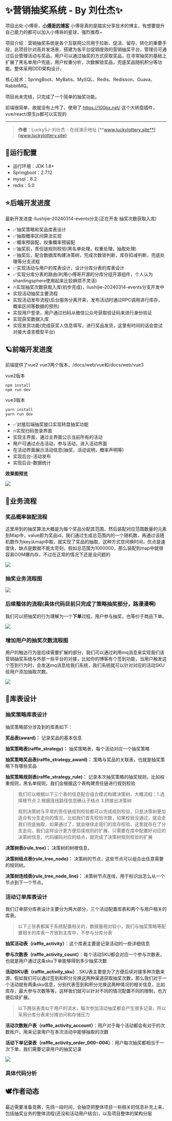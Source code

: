 # ✨营销抽奖系统 - By 刘仕杰✨

项目出处:小傅哥，[**小傅哥的博客**](https://bugstack.cn)
小傅哥真的是踏实分享技术的博主，有想要提升自己能力的都可以加入小傅哥的星球，强烈推荐~

项目介绍：营销抽奖系统是各个互联网公司用于拉新、促活、留存、转化的重要手段，此项目针对高并发场景，搭建为各平台促销提效的营销抽奖平台，管理员可通过后台管理活动与奖品，用户可以通过抽奖的方式获取奖品，在寻常抽奖的基础上扩展了黑名单用户兜底，用户权重分析，次数解锁奖品，兜底奖品随机积分等功能。整体采用DDD架构设计。

核心技术：SpringBoot、MyBatis、MySQL、Redis、Redisson、Guava、RabbitMQ。

项目尚未完结，只完成了一个简单的抽奖功能。

前端很简单，故就没有上传了，使用了 https://100px.net/ 这个大转盘插件，vue/react/原生js都可以实现的

---

>**作者**：LuckySJ-刘仕杰 - 在线演示地址 [**www.luckylottery.site**](www.luckylottery.site)

## 💫运行配置

- 运行环境：JDK 1.8+
- Springboot：2.7.12
- mysql：8.2
- redis：5.0



## ⭐后端开发进度
最新开发进度-liushijie-20240314-events分支(正在开发 抽奖次数获取入库)

- ✅抽奖策略和奖品库表设计
- ✅抽取概率区间算法实现
- ✅概率预装配，权重概率预装配
- ✅抽奖前，责任链规则校验(黑名单处理，权重处理，抽取处理)
- ✅抽奖后，配合数据库构建决策树，完成次数锁判断，库存扣减判断，兜底处理等分支流程
- ✅实现活动与用户的库表设计，设计分库分表的库表设计
- ✅实现分库分表的路由(利用小傅哥开源的分库分组开源组件，个人认为shardingsphere使用起来比较麻烦不灵活)
- 🔥实现抽奖次数获取入库(初步完成)，liushijie-20240314-events分支开发中
- 实现活动抽奖主要流程
- 实现活动发布流程(后台服务分离开来，发布活动时通过RPC调用进行库存，概率区间等数据的预热)
- 实现用户登录，用户通过扫码从微信公众号获取验证码来进行身份验证
- 实现获奖数据入库
- 实现发货功能(完成获奖人信息填写，进行奖品发货，这里有时间的话会尝试对接大语言模型平台)



## 🪐前端开发进度

前端提供了vue2 vue3两个版本，/docs/web/vue和/docs/web/vue3

vue2版本

```
npm install
npm run dev
```

vue3版本

```
yarn install
yarn run dev
```

- ✅对接后端抽奖接口实现转盘抽奖功能
- 🔥实现扫码登录界面
- 实现主界面，通过主界面公示当前所有的活动
- 用户可通过点击活动，参与活动，进入活动界面
- 在活动界面展示活动信息(抽奖，活动说明，概率声明等)
- 实现后台-活动发布
- 实现后台-数据统计

**效果图预览**

![](https://img-blog.csdnimg.cn/direct/9816127cb88f4e5aafd996c8ee32efbf.png)




## 🐾业务流程

### 奖品概率装配流程

这里用到的抽奖算法大概是为每个奖品分配其范围，然后装配对应范围数量的元素到Map中，value即为奖品id，我们通过生成总范围内的一个随机数，再通过该随机数作为key从map中取，就实现了奖品的抽取，这种方式空间换时间，优点是速度快，缺点是数据不能太苛刻，假如总范围为1000000，那么装配到map中就很容易OOM爆内存，不过在正常的情况下还是没问题的

![](https://github.com/1321928757/static-resources/blob/main/yuque_diagram%20(5).jpg?raw=true)

### 抽奖业务流程图

![](https://github.com/1321928757/static-resources/blob/main/yuque_diagram%20(2).jpg?raw=true)

### 后续整体的流程(具体代码目前只完成了策略抽奖部分，路漫漫啊)

我们可以把抽奖的行为理解为一个**下单**过程，用户参与抽奖，也等价于商品下单。

![](https://github.com/1321928757/static-resources/blob/main/yuque_diagram%20(6).jpg?raw=true)

### 增加用户的抽奖次数流程图

用户的触达行为是后续需要扩展的部分，我们可以通过利用mq消息来实现我们该营销抽奖系统与外部一些平台的对接，比如你的博客有个签到功能，当用户触发这个签到行为时，会发送mq消息给我们系统，我们系统就可以针对对应的活动SKU给用户添加抽取次数。

![](https://github.com/1321928757/static-resources/blob/main/yuque_diagram%20(7).jpg?raw=true)



## 🦜库表设计



### **抽奖策略库表设计**

抽奖策略部分涉及到的库表如下：

**奖品表(award)：** 记录奖品的基本信息

**抽奖策略表(raffle_strategy)：** 抽奖策略表，每个活动对应一个抽奖策略

**抽奖策略奖品表(raffle_strategy_award)：** 策略与奖品的关联表，也就是抽奖策略下有哪些奖品

**抽奖策略规则表(raffle_strategy_rule)：** 记录本次抽奖策略的抽奖规则，比如权重规则，黑名单规则，我们会根据这个表构建责任链进行规则校验

> 我们可以根据以下三个表的信息配合组合模式构建决策树，大概流程：1.选择根节点 2.根据连线路径信息确认子结点 3.拼接出决策树
>
> 规则决策树与平常的责任链规则校验都可以完成规则校验，只是决策树更加适合有分支走向的情况，比如我们首先校验次数，如果校验没通过，就会走我们兜底抽取，如果通过了，就会继续走我们的库存校验，这里就存在了分支走向，我们这样设计更方便后续规则的扩展，只需要在库中配置好对应的决策树信息，代码编码对应的结点，就完成了决策树规则校验的扩展

**决策树表(rule_tree)：** 决策树的树根信息，

**决策树结点表(rule_tree_node)：** 决策树的节点，这些节点可以组合出任意需要的规则树。

**决策树连线表(rule_tree_node_line)：** 决策树节点连线，用于标识出怎么从一个节点到下一个节点。







### **活动订单库表设计**

我们订单部分库表设计主要分为两大部分，三个活动配置库表和两个与用户相关的库表。

> 以下三张表都属于系统配置相关的，数据量相对较小，我们与抽奖策略等配置相关的库表一齐放到主库中，不参与分库分表

**抽奖活动表（raffle_activity）**：这个库表主要是记录活动的一些详细信息

**参与次数表（raffle_activity_count）**：每个活动SKU都会对应一个参与次数表，也就是用户通过这条sku下单能够得到多少抽奖次数

**活动SKU表（raffle_activity_sku）**：SKU表主要是为了方便后续对接多种次数来源，假如我们可以通过签到和积分兑换这两种渠道获取抽奖次数，那么我们对于一个活动就有两条sku信息，分别代表签到和积分兑换这两种情况的相关信息，比如库存，最大参与次数等等，这样我们就可以针对不同的情况配置不同的限制，也方便后续扩展。

> 以下两张表类似于用户的流水，每次参加活动抽奖都会产生很多记录，所以采用分库分表来分摊访问和存储压力

**活动次数账户表（raffle_activity_account）**：用户对于每个活动都会有对于的次数账户，用来记录用户在本次活动中能够抽取的次数

**活动下单记录表（raffle_activity_order_000~004）**：用户每次抽奖都相当于一次下单，我们需要记录用户的抽奖记录

![](https://github.com/1321928757/static-resources/blob/main/table.png?raw=true)


### 具体代码分析

## 🕊作者动态

最近需要准备竞赛，先鸽一段时间，会抽空把整体项目一些相关的信息补充上来，包括抽奖业务的整体流程(还没和活动用户结合)，以及项目整体的架构分层